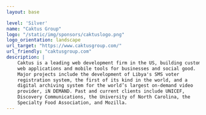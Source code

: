 ```yaml
---
layout: base

level: 'Silver'
name: "Caktus Group"
logo: "/static/img/sponsors/caktuslogo.png"
logo_orientation: landscape
url_target: "https://www.caktusgroup.com/"
url_friendly: "caktusgroup.com"
description: |
    Caktus is a leading web development firm in the US, building custom
    web applications and mobile tools for businesses and social good.
    Major projects include the development of Libya's SMS voter
    registration system, the first of its kind in the world, and a
    digital archiving system for the world’s largest on-demand video
    provider, iN DEMAND. Past and current clients include UNICEF,
    Discovery Communications, the University of North Carolina, the
    Specialty Food Association, and Mozilla.
---
```

